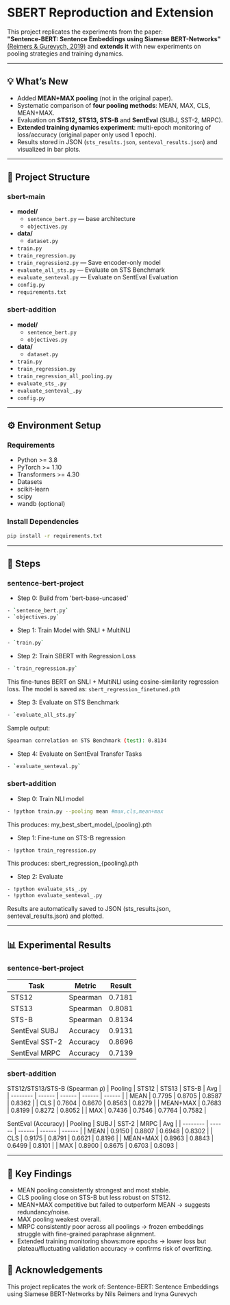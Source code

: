 # SBERT Reproduction and Extension

This project replicates the experiments from the paper:  
**"Sentence-BERT: Sentence Embeddings using Siamese BERT-Networks"**  
[(Reimers & Gurevych, 2019)](https://arxiv.org/abs/1908.10084)
and **extends it** with new experiments on pooling strategies and training dynamics.

---
## 💡 What’s New

- Added **MEAN+MAX pooling** (not in the original paper).  
- Systematic comparison of **four pooling methods**: MEAN, MAX, CLS, MEAN+MAX.  
- Evaluation on **STS12, STS13, STS-B** and **SentEval** (SUBJ, SST-2, MRPC).  
- **Extended training dynamics experiment**: multi-epoch monitoring of loss/accuracy (original paper only used 1 epoch).  
- Results stored in JSON (`sts_results.json`, `senteval_results.json`) and visualized in bar plots.

---

## 📁 Project Structure
### sbert-main
- **model/**
  - `sentence_bert.py` — base architecture
  - `objectives.py`
- **data/**
  - `dataset.py` 
- `train.py` 
- `train_regression.py` 
- `train_regression2.py` — Save encoder-only model
- `evaluate_all_sts.py` — Evaluate on STS Benchmark
- `evaluate_senteval.py` — Evaluate on SentEval Evaluation
- `config.py` 
- `requirements.txt`
  
### sbert-addition
- **model/**
  - `sentence_bert.py` 
  - `objectives.py`
- **data/**
  - `dataset.py` 
- `train.py`
- `train_regression.py`
- `train_regression_all_pooling.py`
- `evaluate_sts_.py` 
- `evaluate_senteval_.py` 
- `config.py` 

---

## ⚙️ Environment Setup

### Requirements

- Python >= 3.8
- PyTorch >= 1.10
- Transformers >= 4.30
- Datasets
- scikit-learn
- scipy
- wandb (optional)

### Install Dependencies

```bash
pip install -r requirements.txt
```

---

## 📘 Steps
### sentence-bert-project
- Step 0: Build from 'bert-base-uncased'
```bash
- `sentence_bert.py`
- `objectives.py`
```
- Step 1: Train Model with SNLI + MultiNLI
```bash
- `train.py`
```
- Step 2: Train SBERT with Regression Loss
```bash
- `train_regression.py`
```
This fine-tunes BERT on SNLI + MultiNLI using cosine-similarity regression loss.
The model is saved as: `sbert_regression_finetuned.pth`
- Step 3: Evaluate on STS Benchmark
```bash
- `evaluate_all_sts.py`
```
Sample output:
```bash
Spearman correlation on STS Benchmark (test): 0.8134
```
- Step 4: Evaluate on SentEval Transfer Tasks
```bash
- `evaluate_senteval.py`
```
### sbert-addition
- Step 0:  Train NLI model
```bash
- !python train.py --pooling mean #max,cls,mean+max
```
This produces: my_best_sbert_model_{pooling}.pth
- Step 1: Fine-tune on STS-B regression
```bash
- !python train_regression.py
```
This produces: sbert_regression_{pooling}.pth
- Step 2: Evaluate
```bash
- !python evaluate_sts_.py
- !python evaluate_senteval_.py
```
Results are automatically saved to JSON (sts_results.json, senteval_results.json) and plotted.

---

## 📊 Experimental Results
### sentence-bert-project
| Task           | Metric   | Result |
| -------------- | -------- | ------ |
| STS12          | Spearman | 0.7181 |
| STS13          | Spearman | 0.8081 |
| STS-B          | Spearman | 0.8134 |
| SentEval SUBJ  | Accuracy | 0.9131 |
| SentEval SST-2 | Accuracy | 0.8696 |
| SentEval MRPC  | Accuracy | 0.7139 |
### sbert-addition
STS12/STS13/STS-B (Spearman ρ)
| Pooling  | STS12  | STS13  | STS-B  | Avg    |
| -------- | ------ | ------ | ------ | ------ |
| MEAN     | 0.7795 | 0.8705 | 0.8587 | 0.8362 |
| CLS      | 0.7604 | 0.8670 | 0.8563 | 0.8279 |
| MEAN+MAX | 0.7683 | 0.8199 | 0.8272 | 0.8052 |
| MAX      | 0.7436 | 0.7546 | 0.7764 | 0.7582 |

SentEval (Accuracy)
| Pooling  | SUBJ   | SST-2  | MRPC   | Avg    |
| -------- | ------ | ------ | ------ | ------ |
| MEAN     | 0.9150 | 0.8807 | 0.6948 | 0.8302 |
| CLS      | 0.9175 | 0.8791 | 0.6621 | 0.8196 |
| MEAN+MAX | 0.8963 | 0.8843 | 0.6499 | 0.8101 |
| MAX      | 0.8900 | 0.8675 | 0.6703 | 0.8093 |

---
## 🧩 Key Findings
- MEAN pooling consistently strongest and most stable.
- CLS pooling close on STS-B but less robust on STS12.
- MEAN+MAX competitive but failed to outperform MEAN → suggests redundancy/noise.
- MAX pooling weakest overall.
- MRPC consistently poor across all poolings → frozen embeddings struggle with fine-grained paraphrase alignment.
- Extended training monitoring shows:more epochs → lower loss but plateau/fluctuating validation accuracy → confirms risk of overfitting.


## 🙌 Acknowledgements
This project replicates the work of:
Sentence-BERT: Sentence Embeddings using Siamese BERT-Networks by Nils Reimers and Iryna Gurevych

